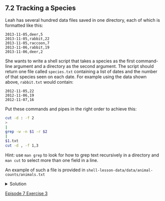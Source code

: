 ## 7.2 Tracking a Species

Leah has several hundred data files saved in one directory, each of which is formatted like this:

```
2013-11-05,deer,5
2013-11-05,rabbit,22
2013-11-05,raccoon,7
2013-11-06,rabbit,19
2013-11-06,deer,2
```

She wants to write a shell script that takes a species as the first command-line argument and a directory as the second argument. The script should return one file called ```species.txt``` containing a list of dates and the number of that species seen on each date. For example using the data shown above, ```rabbit.txt``` would contain:

```
2012-11-05,22
2012-11-06,19
2012-11-07,16
```

Put these commands and pipes in the right order to achieve this:

```bash
cut -d : -f 2
>
|
grep -w -n $1 -r $2
|
$1.txt
cut -d , -f 1,3
```

Hint: use ```man grep``` to look for how to grep text recursively in a directory and ```man cut``` to select more than one field in a line.

An example of such a file is provided in ```shell-lesson-data/data/animal-counts/animals.txt```

<details>
  <summary>
Solution
  </summary>

  <pre><code>grep -w $1 -r $2 | cut -d : -f 2 | cut -d , -f 1,3 > $1.txt</code></pre>

Actually, you can swap the order of the two cut commands and it still works. At the command line, try changing the order of the cut commands, and have a look at the output from each step to see why this is the case.
<br>
You would call the script above like this:

  <pre><code>$ bash count-species.sh bear .</code></pre>
</details>

[Episode 7 Exercise 3](episode7_ex3.md)
